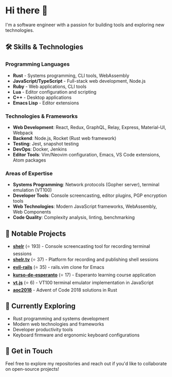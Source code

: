 # Hi there 👋

I'm a software engineer with a passion for building tools and exploring new technologies.

## 🛠️ Skills & Technologies

### Programming Languages
- **Rust** - Systems programming, CLI tools, WebAssembly
- **JavaScript/TypeScript** - Full-stack web development, Node.js
- **Ruby** - Web applications, CLI tools
- **Lua** - Editor configuration and scripting
- **C++** - Desktop applications
- **Emacs Lisp** - Editor extensions

### Technologies & Frameworks
- **Web Development**: React, Redux, GraphQL, Relay, Express, Material-UI, Webpack
- **Backend**: Node.js, Rocket (Rust web framework)
- **Testing**: Jest, snapshot testing
- **DevOps**: Docker, Jenkins
- **Editor Tools**: Vim/Neovim configuration, Emacs, VS Code extensions, Atom packages

### Areas of Expertise
- **Systems Programming**: Network protocols (Gopher server), terminal emulation (VT100)
- **Developer Tools**: Console screencasting, editor plugins, PGP encryption tools
- **Web Technologies**: Modern JavaScript frameworks, WebAssembly, Web Components
- **Code Quality**: Complexity analysis, linting, benchmarking

## 🚀 Notable Projects

- **[shelr](https://github.com/antono/shelr)** (⭐ 193) - Console screencasting tool for recording terminal sessions
- **[shelr.tv](https://github.com/antono/shelr.tv)** (⭐ 37) - Platform for recording and publishing shell sessions
- **[evil-rails](https://github.com/antono/evil-rails)** (⭐ 35) - rails.vim clone for Emacs
- **[kurso-de-esperanto](https://github.com/antono/kurso-de-esperanto)** (⭐ 17) - Esperanto learning course application
- **[vt.js](https://github.com/antono/vt.js)** (⭐ 6) - VT100 terminal emulator implementation in JavaScript
- **[aoc2018](https://github.com/antono/aoc2018)** - Advent of Code 2018 solutions in Rust

## 🌱 Currently Exploring
- Rust programming and systems development
- Modern web technologies and frameworks
- Developer productivity tools
- Keyboard firmware and ergonomic keyboard configurations

## 💬 Get in Touch
Feel free to explore my repositories and reach out if you'd like to collaborate on open-source projects!
